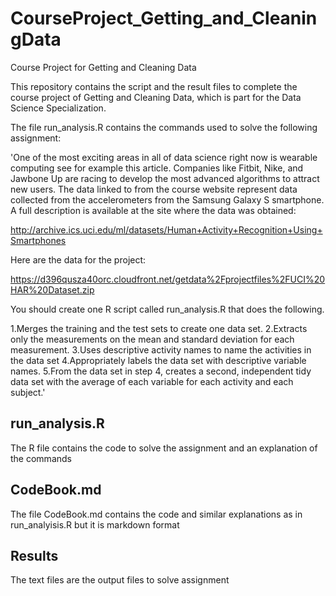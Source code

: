 # CourseProject_Getting_and_CleaningData
Course Project for Getting and Cleaning Data 

This repository contains the script and the result files to complete the course project of Getting and Cleaning Data, which is part for the Data Science Specialization.

The file run_analysis.R contains the commands used to solve the following assignment:

'One of the most exciting areas in all of data science right now is wearable computing
see for example this article. Companies like Fitbit, Nike, and Jawbone Up are racing 
to develop the most advanced algorithms to attract new users. The data linked to from the 
course website represent data collected from the accelerometers from the Samsung Galaxy S smartphone.
A full description is available at the site where the data was obtained:

http://archive.ics.uci.edu/ml/datasets/Human+Activity+Recognition+Using+Smartphones

Here are the data for the project:

https://d396qusza40orc.cloudfront.net/getdata%2Fprojectfiles%2FUCI%20HAR%20Dataset.zip

You should create one R script called run_analysis.R that does the following.

1.Merges the training and the test sets to create one data set.
2.Extracts only the measurements on the mean and standard deviation for each measurement.
3.Uses descriptive activity names to name the activities in the data set
4.Appropriately labels the data set with descriptive variable names.
5.From the data set in step 4, creates a second, independent tidy data set with the average 
of each variable for each activity and each subject.'

## run_analysis.R
The R file contains the code to solve the assignment and an explanation of the commands

## CodeBook.md
The file CodeBook.md contains the code and similar explanations as in run_analyisis.R but it is markdown format

## Results
The text files are the output files to solve assignment
